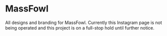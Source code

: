 # MassFowl
All designs and branding for MassFowl. Currently this Instagram page is not being operated and this project is on a full-stop hold until further notice.
